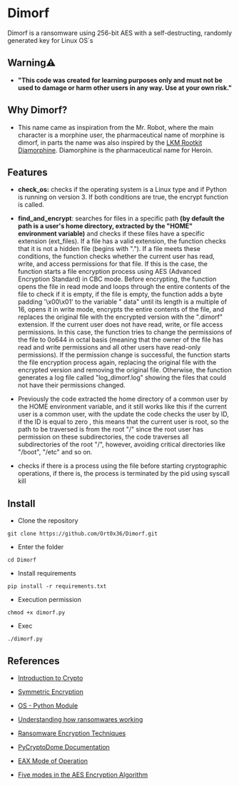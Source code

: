 # Dimorf
Dimorf is a ransomware using 256-bit AES with a self-destructing, randomly generated key for Linux OS´s 


## Warning⚠️
- <b>"This code was created for learning purposes only and must not be used to damage or harm other users in any way. Use at your own risk."</b>

## Why Dimorf?
- This name came as inspiration from the Mr. Robot, where the main character is a morphine user, the pharmaceutical name of morphine is dimorf, in parts the name was also inspired by the [LKM Rootkit Diamorphine](https://github.com/m0nad/Diamorphine). Diamorphine is the pharmaceutical name for Heroin.

## Features
- <b>check_os:</b> checks if the operating system is a Linux type and if Python is running on version 3. If both conditions are true, the encrypt function is called.

- <b>find_and_encrypt</b>: searches for files in a specific path <b>(by default the path is a user's home directory, extracted by the "HOME" environment variable)</b> and checks if these files have a specific extension (ext_files). If a file has a valid extension, the function checks that it is not a hidden file (begins with "."). If a file meets these conditions, the function checks whether the current user has read, write, and access permissions for that file. If this is the case, the function starts a file encryption process using AES (Advanced Encryption Standard) in CBC mode. Before encrypting, the function opens the file in read mode and loops through the entire contents of the file to check if it is empty, if the file is empty, the function adds a byte padding '\x00\x01' to the variable " data" until its length is a multiple of 16, opens it in write mode, encrypts the entire contents of the file, and replaces the original file with the encrypted version with the ".dimorf" extension. If the current user does not have read, write, or file access permissions. In this case, the function tries to change the permissions of the file to 0o644 in octal basis (meaning that the owner of the file has read and write permissions and all other users have read-only permissions). If the permission change is successful, the function starts the file encryption process again, replacing the original file with the encrypted version and removing the original file. Otherwise, the function generates a log file called "log_dimorf.log" showing the files that could not have their permissions changed.

- Previously the code extracted the home directory of a common user by the HOME environment variable, and it still works like this if the current user is a common user, with the update the code checks the user by ID, if the ID is equal to zero , this means that the current user is root, so the path to be traversed is from the root "/" since the root user has permission on these subdirectories, the code traverses all subdirectories of the root "/", however, avoiding critical directories like "/boot", "/etc" and so on.

- checks if there is a process using the file before starting cryptographic operations, if there is, the process is terminated by the pid using syscall kill

## Install

- Clone the repository
 ```
 git clone https://github.com/Ort0x36/Dimorf.git
 ```
 
- Enter the folder
```
cd Dimorf 
```

- Install requirements
```
pip install -r requirements.txt
```

- Execution permission
```
chmod +x dimorf.py
```

- Exec
```
./dimorf.py
```

## References

- [Introduction to Crypto](http://www.inf.ufsc.br/~bosco.sobral/ensino/ine5630/material-cripto-seg/Introducao-Criptografia.pdf)

- [Symmetric Encryption](https://github.com/brunocampos01/seguranca-de-redes)

- [OS - Python Module](https://docs.python.org/3/library/os.html)

- [Understanding how ransomwares working](https://www.mcafee.com/enterprise/en-us/assets/white-papers/wp-understanding-ransomware-strategies-defeat.pdf)

- [Ransomware Encryption Techniques](https://medium.com/@tarcisioma/ransomware-encryption-techniques-696531d07bb9)

- [PyCryptoDome Documentation](https://pycryptodome.readthedocs.io/en/latest/)

- [EAX Mode of Operation](https://www.iacr.org/archive/fse2004/30170391/30170391.pdf)

- [Five modes in the AES Encryption Algorithm](https://www.highgo.ca/2019/08/08/the-difference-in-five-modes-in-the-aes-encryption-algorithm/)
